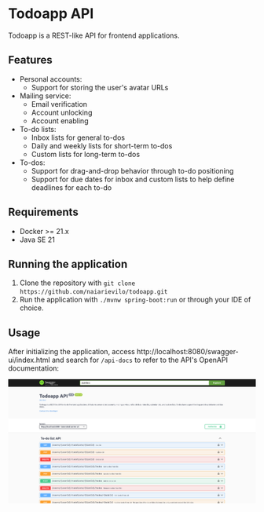 # Todoapp API

Todoapp is a REST-like API for frontend applications.

## Features

- Personal accounts:
    - Support for storing the user's avatar URLs
- Mailing service:
    - Email verification
    - Account unlocking
    - Account enabling
- To-do lists:
    - Inbox lists for general to-dos
    - Daily and weekly lists for short-term to-dos
    - Custom lists for long-term to-dos
- To-dos:
    - Support for drag-and-drop behavior through to-do positioning
    - Support for due dates for inbox and custom lists to help define deadlines for each to-do

## Requirements

- Docker >= 21.x
- Java SE 21

## Running the application

1. Clone the repository with `git clone https://github.com/naiarievilo/todoapp.git`
2. Run the application with `./mvnw spring-boot:run` or through your IDE of choice.

## Usage

After initializing the application, access http://localhost:8080/swagger-ui/index.html and search for `/api-docs` to
refer to the API's OpenAPI documentation:

![API documentation screenshot](/img/api-docs-screenshot.png)